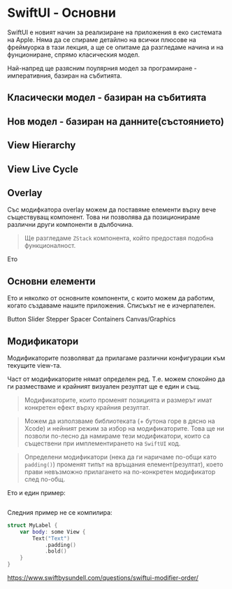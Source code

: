 # SwiftUI - Основни

SwiftUI e новият начин за реализиране на приложения в еко системата на Apple. Няма да се спираме детайлно на всички плюсове на фреймуорка в тази лекция, а ще се опитаме да разгледаме начина и на фунциониране, спрямо класическия модел.

Най-напред ще разясним поулярния модел за програмиране - императивния, базиран на събитията.

## Класически модел - базиран на събитията

## Нов модел - базиран на данните(състоянието)


## View Hierarchy

## View Live Cycle

## Overlay

Със модифкатора overlay можем да поставяме елементи върху вече съществуващ компонент. Това ни позволява да позиционираме различни други компоненти в дълбочина.

> Ще разгледаме `ZStack` компонента, който предоставя подобна функционалност.


Ето 


## Основни елементи 
Ето и няколко от основните компоненти, с които можем да работим, когато създаваме нашите приложения. Списъкът не е изчерпателен.

Button
Slider
Stepper
Spacer 
Containers
Canvas/Graphics

## Модификатори

Модификаторите позволяват да прилагаме различни конфигурации към текущите view-та.

Част от модификаторите нямат определен ред. Т.е. можем спокойно да ги разместваме и крайният визуален резултат ще е един и същ. 

> Модификаторите, които променят позицията и размерът имат конкретен ефект върху крайния резултат.

> Можем да използваме библиотеката (+ бутона горе в дясно на Xcode) и нейният режим за избор на модификаторите. Това ще ни позволи по-лесно да намираме тези модификатори, които са съществени при имплементирането на `SwiftUI` код. 

> Определени модификатори (нека да ги наричаме по-общи като `padding()`) променят типът на връщания елемент(резултат), което прави невъзможно прилагането на по-конкретен модификатор след по-общ.

Ето и един пример:

```swift

```

Следния пример не се компилира: 


```swift
struct MyLabel {
    var body: some View {
        Text("Text")
            .padding()
            .bold()
    }
}
```


https://www.swiftbysundell.com/questions/swiftui-modifier-order/